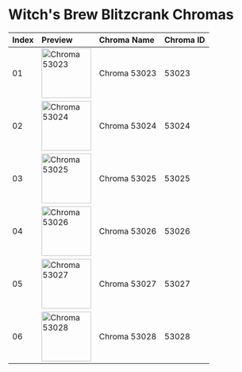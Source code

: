 # Witch's Brew Blitzcrank Chromas

| Index | Preview | Chroma Name | Chroma ID |
|:---|:---|:---|:---|
| 01 | <img src='https://raw.communitydragon.org/latest/plugins/rcp-be-lol-game-data/global/default/v1/champion-chroma-images/53/53023.png' alt='Chroma 53023' width='100'> | Chroma 53023 | 53023 |
| 02 | <img src='https://raw.communitydragon.org/latest/plugins/rcp-be-lol-game-data/global/default/v1/champion-chroma-images/53/53024.png' alt='Chroma 53024' width='100'> | Chroma 53024 | 53024 |
| 03 | <img src='https://raw.communitydragon.org/latest/plugins/rcp-be-lol-game-data/global/default/v1/champion-chroma-images/53/53025.png' alt='Chroma 53025' width='100'> | Chroma 53025 | 53025 |
| 04 | <img src='https://raw.communitydragon.org/latest/plugins/rcp-be-lol-game-data/global/default/v1/champion-chroma-images/53/53026.png' alt='Chroma 53026' width='100'> | Chroma 53026 | 53026 |
| 05 | <img src='https://raw.communitydragon.org/latest/plugins/rcp-be-lol-game-data/global/default/v1/champion-chroma-images/53/53027.png' alt='Chroma 53027' width='100'> | Chroma 53027 | 53027 |
| 06 | <img src='https://raw.communitydragon.org/latest/plugins/rcp-be-lol-game-data/global/default/v1/champion-chroma-images/53/53028.png' alt='Chroma 53028' width='100'> | Chroma 53028 | 53028 |
